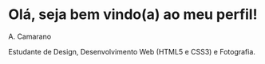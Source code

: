 # Olá, seja bem  vindo(a) ao meu perfil!
<p>A. Camarano</p>
<p>Estudante de Design, Desenvolvimento Web (HTML5 e CSS3) e Fotografia.</p>
